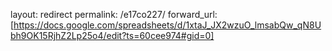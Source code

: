 layout: redirect
permalink: /e17co227/
forward_url: [https://docs.google.com/spreadsheets/d/1xtaJ_JX2wzuO_lmsabQw_qN8Ubh9OK15RjhZ2Lp25o4/edit?ts=60cee974#gid=0]
